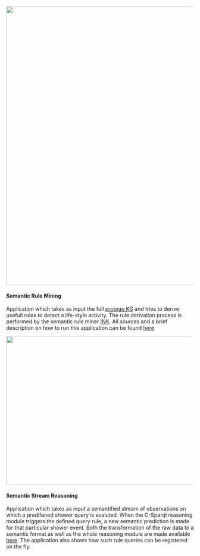 
<div class="card">
  <img src="https://dahcc.idlab.ugent.be/data_mining.jpg" width="750"/>
  <div class="container">
    <h4><b>Semantic Rule Mining</b></h4> 
    <p>Application which takes as input the full <a href="https://dahcc.idlab.ugent.be/dataset.html">protego KG</a> and tries to derive usefull rules to detect a life-style activity. The rule derivation process is performed by the semantic rule miner <a href="https://github.com/IBCNServices/INK">INK</a>. All sources and a brief description on how to run this application can be found  <a href="https://github.com/predict-idlab/DAHCC-Sources/tree/main/Applications/RuleMining">here</a></p> 
  </div>
</div>

<div class="card">
  <img src="https://dahcc.idlab.ugent.be/stream_reasoning.jpg" width="750" height="400"/>
  <div class="container">
    <h4><b>Semantic Stream Reasoning</b></h4> 
    <p>Application which takes as input a semantified stream of observations on which a predifened shower query is evaluted. When the C-Sparql reasoning module triggers the defined query rule, a new semantic prediction is made for that particular shower event. Both the transformation of the raw data to a semantic format as well as the whole reasoning module are made available <a href="https://github.com/predict-idlab/DAHCC-Sources/tree/main/Applications/StreamReasoning">here</a>. The application also shows how such rule queries can be registered on the fly.</p> 
  </div>
</div>
